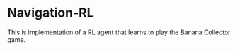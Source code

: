 # Navigation-RL
This is implementation of a RL agent that learns to play the Banana Collector game.

